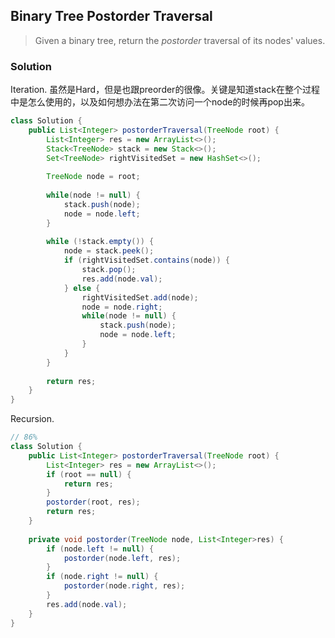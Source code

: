## Binary Tree Postorder Traversal

> Given a binary tree, return the *postorder* traversal of its nodes' values.

### Solution

Iteration. 虽然是Hard，但是也跟preorder的很像。关键是知道stack在整个过程中是怎么使用的，以及如何想办法在第二次访问一个node的时候再pop出来。

```java
class Solution {
    public List<Integer> postorderTraversal(TreeNode root) {
        List<Integer> res = new ArrayList<>();
        Stack<TreeNode> stack = new Stack<>();
        Set<TreeNode> rightVisitedSet = new HashSet<>();
        
        TreeNode node = root;
        
        while(node != null) {
            stack.push(node);
            node = node.left;
        }
        
        while (!stack.empty()) {
            node = stack.peek();
            if (rightVisitedSet.contains(node)) {
                stack.pop();
                res.add(node.val);
            } else {
                rightVisitedSet.add(node);
                node = node.right;
                while(node != null) {
                    stack.push(node);
                    node = node.left;
                }
            }
        }
        
        return res;
    }
}
```

Recursion.

```java
// 86%
class Solution {
    public List<Integer> postorderTraversal(TreeNode root) {
        List<Integer> res = new ArrayList<>();
        if (root == null) {
            return res;
        }
        postorder(root, res);
        return res;
    }
    
    private void postorder(TreeNode node, List<Integer>res) {
        if (node.left != null) {
            postorder(node.left, res);
        }
        if (node.right != null) {
            postorder(node.right, res);
        }
        res.add(node.val);
    }
}
```

